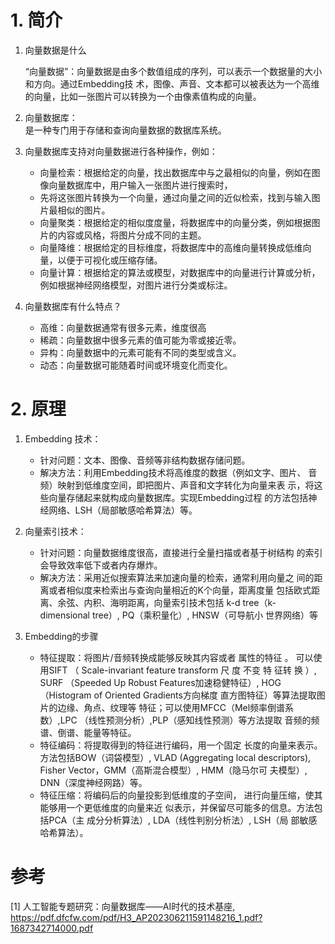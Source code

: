 # 1. 简介

1. 向量数据是什么

    “向量数据”：向量数据是由多个数值组成的序列，可以表示一个数据量的大小和方向。通过Embedding技
    术，图像、声音、文本都可以被表达为一个高维的向量，比如一张图片可以转换为一个由像素值构成的向量。

2. 向量数据库：   
   是一种专门用于存储和查询向量数据的数据库系统。

3. 向量数据库支持对向量数据进行各种操作，例如：

   - 向量检索：根据给定的向量，找出数据库中与之最相似的向量，例如在图像向量数据库中，用户输入一张图片进行搜索时，
   - 先将这张图片转换为一个向量，通过向量之间的近似检索，找到与输入图片最相似的图片。
   - 向量聚类：根据给定的相似度度量，将数据库中的向量分类，例如根据图片的内容或风格，将图片分成不同的主题。
   - 向量降维：根据给定的目标维度，将数据库中的高维向量转换成低维向量，以便于可视化或压缩存储。
   - 向量计算：根据给定的算法或模型，对数据库中的向量进行计算或分析，例如根据神经网络模型，对图片进行分类或标注。

4. 向量数据库有什么特点？

   - 高维：向量数据通常有很多元素，维度很高
   - 稀疏：向量数据中很多元素的值可能为零或接近零。
   - 异构：向量数据中的元素可能有不同的类型或含义。
   - 动态：向量数据可能随着时间或环境变化而变化。

    
# 2. 原理 

1. Embedding 技术：  
   - 针对问题：文本、图像、音频等非结构数据存储问题。
   - 解决方法：利用Embedding技术将高维度的数据（例如文字、图片、
     音频）映射到低维度空间，即把图片、声音和文字转化为向量来表
     示，将这些向量存储起来就构成向量数据库。实现Embedding过程
     的⽅法包括神经⽹络、LSH（局部敏感哈希算法）等。

2. 向量索引技术：
   - 针对问题：向量数据维度很高，直接进行全量扫描或者基于树结构
     的索引会导致效率低下或者内存爆炸。
   - 解决方法：采用近似搜索算法来加速向量的检索，通常利用向量之
     间的距离或者相似度来检索出与查询向量相近的K个向量，距离度量
     包括欧式距离、余弦、内积、海明距离，向量索引技术包括 k-d
     tree（k-dimensional tree）, PQ（乘积量化）, HNSW（可导航小
     世界网络）等

3. Embedding的步骤

   - 特征提取：将图片/音频转换成能够反映其内容或者
     属性的特征 。 可以使用SIFT （ Scale-invariant
     feature transform 尺 度 不变 特 征转 换 ）, SURF
    （Speeded Up Robust Features加速稳健特征）,
     HOG（Histogram of Oriented Gradients方向梯度
     直方图特征）等算法提取图片的边缘、角点、纹理等
     特征；可以使用MFCC（Mel频率倒谱系数）,LPC
    （线性预测分析）,PLP（感知线性预测）等方法提取
      音频的频谱、倒谱、能量等特征。 
   - 特征编码：将提取得到的特征进行编码，用一个固定
     长度的向量来表示。方法包括BOW（词袋模型）,
     VLAD (Aggregating local descriptors), Fisher
     Vector，GMM（高斯混合模型）, HMM（隐马尔可
     夫模型）, DNN（深度神经网路）等。
   - 特征压缩：将编码后的向量投影到低维度的子空间，
     进行向量压缩，使其能够用一个更低维度的向量来近
     似表示，并保留尽可能多的信息。方法包括PCA（主
     成分分析算法）, LDA（线性判别分析法）, LSH（局
     部敏感哈希算法）。


# 参考

[1] 人工智能专题研究：向量数据库——AI时代的技术基座, https://pdf.dfcfw.com/pdf/H3_AP202306211591148216_1.pdf?1687342714000.pdf